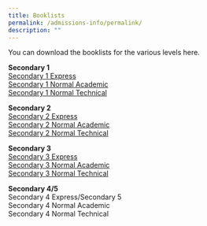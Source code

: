 ```yaml
---
title: Booklists
permalink: /admissions-info/permalink/
description: ""
---
```

You can download the booklists for the various levels here.

**Secondary 1**<br>
[Secondary 1 Express](https://drive.google.com/file/d/1u26h5a0seSsd9Gff45oMwZjlp2A2JaAA/view?usp=share_link)<br>
[Secondary 1 Normal Academic](https://drive.google.com/file/d/1uuN9WIiOOZwBzJZ7h5tQQRgQoZyWsvTK/view?usp=share_link)<br>
[Secondary 1 Normal Technical ](https://drive.google.com/file/d/14WvX3Z1R6wFunaXuKTMoCUFH5IAI48Gt/view?usp=share_link)

**Secondary 2**<br>
[Secondary 2 Express](https://drive.google.com/file/d/1FBLUkb3Ew60Vay5Wp-JtAUDLhN_FtCCB/view?usp=share_link)<br>
[Secondary 2 Normal Academic ](https://drive.google.com/file/d/11Ux8x4ygcspPUjs95oDcBnyexeBlvruf/view?usp=share_link)<br>
[Secondary 2 Normal Technical ](https://drive.google.com/file/d/1uQLwtOHAgvZ7M28EtHqB7fbW9PaZgoRd/view?usp=share_link)

**Secondary 3**<br>
[Secondary 3 Express](https://drive.google.com/file/d/1Av3ebIhV4ZruhUHzos0xcVf0nfdsoaZN/view?usp=share_link)<br>
[Secondary 3 Normal Academic](https://drive.google.com/file/d/1xgg70JnWkYAy1-6Jsm5oZyO9S2Izomfe/view?usp=share_link) <br>
[Secondary 3 Normal Technical](https://drive.google.com/file/d/1yXwXCaQdSJMU56kDgH0SUrc9yhsQlJTS/view?usp=share_link)

**Secondary 4/5**<br>
Secondary 4 Express/Secondary 5<br>
Secondary 4 Normal Academic <br>
Secondary 4 Normal Technical
